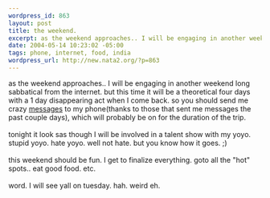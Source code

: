 ```yaml
--- 
wordpress_id: 863
layout: post
title: the weekend.
excerpt: as the weekend approaches.. I will be engaging in another weekend long sabbatical from the internet. but this time it will be a theoretical four days with a 1 day disappearing act when I come back. so you should send me crazy messages to my phone(thanks to those that sent me messages the past couple days), which will probably be on for the duration of th...
date: 2004-05-14 10:23:02 -05:00
tags: phone, internet, food, india
wordpress_url: http://new.nata2.org/?p=863
---
```

as the weekend approaches.. I will be engaging in another weekend long sabbatical from the internet. but this time it will be a theoretical four days with a 1 day disappearing act when I come back. so you should send me crazy <a href="http://dopeman.org/indiasms/">messages</a> to my phone(thanks to those that sent me messages the past couple days), which will probably be on for the duration of the trip. <br/><br/>tonight it look sas though I will be involved in a talent show with my yoyo. stupid yoyo. hate yoyo. well not hate. but you know how it goes. ;)
<br/><br/>this weekend should be fun. I get to finalize everything. goto all the "hot" spots.. eat good food. etc. <Br><br/>word. I will see yall on tuesday. hah. weird eh. 
